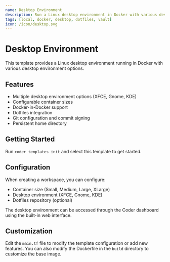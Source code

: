 ```yaml
---
name: Desktop Environment
description: Run a Linux desktop environment in Docker with various desktop options
tags: [local, docker, desktop, dotfiles, vault]
icon: /icon/desktop.svg
---
```


# Desktop Environment

This template provides a Linux desktop environment running in Docker with various desktop environment options.

## Features

- Multiple desktop environment options (XFCE, Gnome, KDE)
- Configurable container sizes
- Docker-in-Docker support
- Dotfiles integration
- Git configuration and commit signing
- Persistent home directory

## Getting Started

Run `coder templates init` and select this template to get started.

## Configuration

When creating a workspace, you can configure:

- Container size (Small, Medium, Large, XLarge)
- Desktop environment (XFCE, Gnome, KDE)
- Dotfiles repository (optional)

The desktop environment can be accessed through the Coder dashboard using the built-in web interface.

## Customization

Edit the `main.tf` file to modify the template configuration or add new features.
You can also modify the Dockerfile in the `build` directory to customize the base image.
